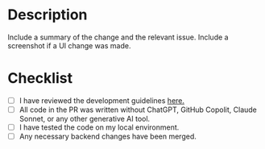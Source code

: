 # Description

Include a summary of the change and the relevant issue. Include a screenshot if a UI change was made.


# Checklist

- [ ] I have reviewed the development guidelines [here.](https://github.com/Create-Third-Places)
- [ ] All code in the PR was written without ChatGPT, GitHub Copolit, Claude Sonnet, or any other generative AI tool.
- [ ] I have tested the code on my local environment.
- [ ] Any necessary backend changes have been merged.
